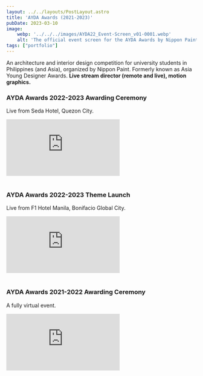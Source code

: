 ```yaml
---
layout: ../../layouts/PostLayout.astro
title: 'AYDA Awards (2021-2023)'
pubDate: 2023-03-10
image:
    webp: '../../../images/AYDA22_Event-Screen_v01-0001.webp'
    alt: 'The official event screen for the AYDA Awards by Nippon Paint. It features the AYDA Awards logo, a colorful geometric shape, and the hashtag #AYDAPHThemeLaunch on a vibrant gradient background.'
tags: ["portfolio"]
---
```

An architecture and interior design competition for university students in Philippines (and Asia), organized by Nippon Paint. Formerly known as Asia Young Designer Awards. **Live stream director (remote and live), motion graphics.**

### AYDA Awards 2022-2023 Awarding Ceremony
Live from Seda Hotel, Quezon City.

<div class="embedded-video-container">
  <iframe src="https://www.youtube-nocookie.com/embed/8CmrQEOCf6A?si=Ejrrzq-E2w4xYJAM" 
          title="YouTube video player" 
          frameborder="0" 
          allow="accelerometer; autoplay; clipboard-write; encrypted-media; gyroscope; picture-in-picture; web-share" 
          referrerpolicy="strict-origin-when-cross-origin" 
          allowfullscreen></iframe>
</div>

<br>

### AYDA Awards 2022-2023 Theme Launch
Live from F1 Hotel Manila, Bonifacio Global City.

<div class="embedded-video-container">
  <iframe src="https://www.youtube-nocookie.com/embed/NBmyK0GZmZ0?si=vpTMBhvJDRgsFbtS" 
          title="YouTube video player" 
          frameborder="0" 
          allow="accelerometer; autoplay; clipboard-write; encrypted-media; gyroscope; picture-in-picture; web-share" 
          referrerpolicy="strict-origin-when-cross-origin" 
          allowfullscreen></iframe>
</div>

<br>

### AYDA Awards 2021-2022 Awarding Ceremony
A fully virtual event.

<div class="embedded-video-container">
  <iframe src="https://www.youtube.com/embed/sZ2FDdUqCiQ?si=QSCYFWHodm9f_D_k&amp;start=382" 
          title="YouTube video player" 
          frameborder="0" 
          allow="accelerometer; autoplay; clipboard-write; encrypted-media; gyroscope; picture-in-picture; web-share" 
          referrerpolicy="strict-origin-when-cross-origin" 
          allowfullscreen></iframe>
</div>

<br>